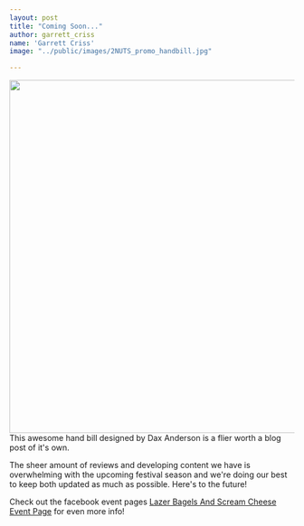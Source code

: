 ```yaml
---
layout: post
title: "Coming Soon..."
author: garrett_criss
name: 'Garrett Criss'
image: "../public/images/2NUTS_promo_handbill.jpg"

---
```

<div class="message">
<img src="http://westcoastwashingmachine.com/public/images/2NUTS_promo_handbill.jpg" width="625">
</div>
This awesome hand bill designed by Dax Anderson is a flier worth a blog post of it's own.

The sheer amount of reviews and developing content we have is overwhelming with the upcoming festival season and we're doing our best to keep both updated as much as possible. Here's to the future!

Check out the facebook event pages [Lazer Bagels And Scream Cheese Event Page](https://www.facebook.com/events/1416842631912881/) for even more info!
